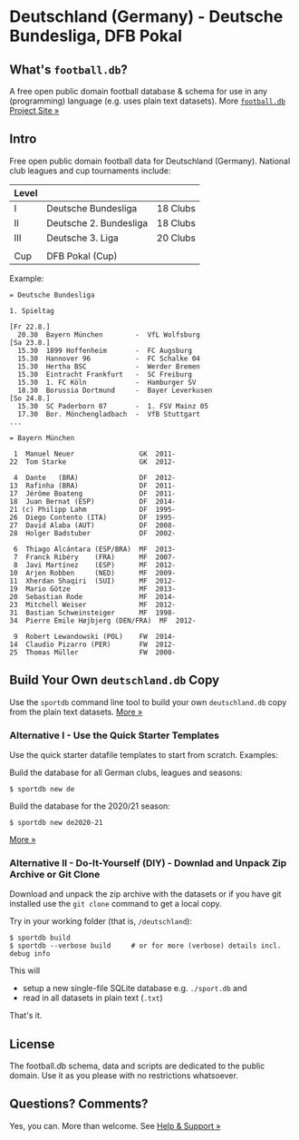 # Deutschland (Germany) - Deutsche Bundesliga, DFB Pokal

## What's `football.db`?

A free open public domain football database & schema
for use in any (programming) language (e.g. uses plain text datasets).
More [`football.db` Project Site »](http://openfootball.github.io)

## Intro

Free open public domain football data for Deutschland (Germany).
National club leagues and cup tournaments include:

| Level |                                |            |
| ----- | ------------------------------ | ---------- |
| I     |  Deutsche Bundesliga           |  18 Clubs  |
| II    |  Deutsche 2. Bundesliga        |  18 Clubs  |
| III   |  Deutsche 3. Liga              |  20 Clubs  |
|       |
| Cup   |  DFB Pokal (Cup) |



Example:

```
= Deutsche Bundesliga

1. Spieltag

[Fr 22.8.]
  20.30  Bayern München        -  VfL Wolfsburg
[Sa 23.8.]
  15.30  1899 Hoffenheim       -  FC Augsburg
  15.30  Hannover 96           -  FC Schalke 04
  15.30  Hertha BSC            -  Werder Bremen
  15.30  Eintracht Frankfurt   -  SC Freiburg
  15.30  1. FC Köln            -  Hamburger SV
  18.30  Borussia Dortmund     -  Bayer Leverkusen
[So 24.8.]
  15.30  SC Paderborn 07       -  1. FSV Mainz 05
  17.30  Bor. Mönchengladbach  -  VfB Stuttgart
...
```

```
= Bayern München

 1  Manuel Neuer                GK  2011-
22  Tom Starke                  GK  2012-

 4  Dante   (BRA)               DF  2012-
13  Rafinha (BRA)               DF  2011-
17  Jérôme Boateng              DF  2011-
18  Juan Bernat (ESP)           DF  2014-
21 (c) Philipp Lahm             DF  1995-
26  Diego Contento (ITA)        DF  1995-
27  David Alaba (AUT)           DF  2008-
28  Holger Badstuber            DF  2002-

 6  Thiago Alcántara (ESP/BRA)  MF  2013-
 7  Franck Ribéry    (FRA)      MF  2007-
 8  Javi Martínez    (ESP)      MF  2012-
10  Arjen Robben     (NED)      MF  2009-
11  Xherdan Shaqiri  (SUI)      MF  2012-
19  Mario Götze                 MF  2013-
20  Sebastian Rode              MF  2014-
23  Mitchell Weiser             MF  2012-
31  Bastian Schweinsteiger      MF  1998-
34  Pierre Emile Højbjerg (DEN/FRA)  MF  2012-

 9  Robert Lewandowski (POL)    FW  2014-
14  Claudio Pizarro (PER)       FW  2012-
25  Thomas Müller               FW  2000-
```


## Build Your Own `deutschland.db` Copy

Use the `sportdb` command line tool to build your own `deutschland.db` copy
from the plain text datasets. [More »](https://github.com/openfootball/datafile)


### Alternative I - Use the Quick Starter Templates

Use the quick starter datafile templates to start from scratch. Examples:

Build the database for all German clubs, leagues and seasons:

    $ sportdb new de

Build the database for the 2020/21 season:

    $ sportdb new de2020-21

[More »](https://github.com/openfootball/quick-starter)



### Alternative II - Do-It-Yourself (DIY) - Downlad and Unpack Zip Archive or Git Clone

Download and unpack the zip archive with the datasets or if you have git installed use the `git clone` command to
get a local copy.

Try in your working folder (that is, `/deutschland`):

```
$ sportdb build
$ sportdb --verbose build     # or for more (verbose) details incl. debug info
```

This will

- setup a new single-file SQLite database e.g. `./sport.db` and
- read in all datasets in plain text (`.txt`)

That's it.




## License

The football.db schema, data and scripts are dedicated to the public domain. Use it as you please with no restrictions whatsoever.



## Questions? Comments?

Yes, you can. More than welcome.
See [Help & Support »](https://github.com/openfootball/help)

